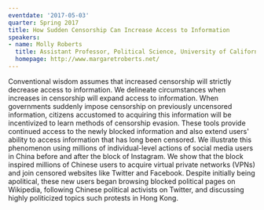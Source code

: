 ```yaml
---
eventdate: '2017-05-03'
quarter: Spring 2017
title: How Sudden Censorship Can Increase Access to Information
speakers:
- name: Molly Roberts
  title: Assistant Professor, Political Science, University of California, San Diego
  homepage: http://www.margaretroberts.net/
---
```

Conventional wisdom assumes that increased censorship will strictly decrease access to information. We delineate circumstances when increases in censorship will expand access to information. When governments suddenly impose censorship on previously uncensored information, citizens accustomed to acquiring this information will be incentivized to learn methods of censorship evasion. These tools provide continued access to the newly blocked information and also extend users' ability to access information that has long been censored. We illustrate this phenomenon using millions of individual-level actions of social media users in China before and after the block of Instagram. We show that the block inspired millions of Chinese users to acquire virtual private networks (VPNs) and join censored websites like Twitter and Facebook. Despite initially being apolitical, these new users began browsing blocked political pages on Wikipedia, following Chinese political activists on Twitter, and discussing highly politicized topics such protests in Hong Kong.